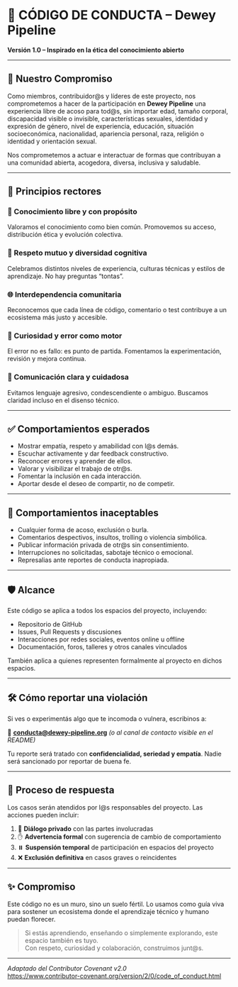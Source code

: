 # 🌿 CÓDIGO DE CONDUCTA – Dewey Pipeline

**Versión 1.0 – Inspirado en la ética del conocimiento abierto**

---

## 🧭 Nuestro Compromiso

Como miembros, contribuidor@s y líderes de este proyecto, nos comprometemos a hacer de la participación en **Dewey Pipeline** una experiencia libre de acoso para tod@s, sin importar edad, tamaño corporal, discapacidad visible o invisible, características sexuales, identidad y expresión de género, nivel de experiencia, educación, situación socioeconómica, nacionalidad, apariencia personal, raza, religión o identidad y orientación sexual.

Nos comprometemos a actuar e interactuar de formas que contribuyan a una comunidad abierta, acogedora, diversa, inclusiva y saludable.

---

## 🌱 Principios rectores

### 📖 Conocimiento libre y con propósito
Valoramos el conocimiento como bien común. Promovemos su acceso, distribución ética y evolución colectiva.

### 🧠 Respeto mutuo y diversidad cognitiva
Celebramos distintos niveles de experiencia, culturas técnicas y estilos de aprendizaje. No hay preguntas “tontas”.

### 🌐 Interdependencia comunitaria
Reconocemos que cada línea de código, comentario o test contribuye a un ecosistema más justo y accesible.

### 🎨 Curiosidad y error como motor
El error no es fallo: es punto de partida. Fomentamos la experimentación, revisión y mejora continua.

### 💬 Comunicación clara y cuidadosa
Evitamos lenguaje agresivo, condescendiente o ambiguo. Buscamos claridad incluso en el disenso técnico.

---

## ✅ Comportamientos esperados

- Mostrar empatía, respeto y amabilidad con l@s demás.
- Escuchar activamente y dar feedback constructivo.
- Reconocer errores y aprender de ellos.
- Valorar y visibilizar el trabajo de otr@s.
- Fomentar la inclusión en cada interacción.
- Aportar desde el deseo de compartir, no de competir.

---

## 🚫 Comportamientos inaceptables

- Cualquier forma de acoso, exclusión o burla.
- Comentarios despectivos, insultos, trolling o violencia simbólica.
- Publicar información privada de otr@s sin consentimiento.
- Interrupciones no solicitadas, sabotaje técnico o emocional.
- Represalias ante reportes de conducta inapropiada.

---

## 🛡️ Alcance

Este código se aplica a todos los espacios del proyecto, incluyendo:

- Repositorio de GitHub
- Issues, Pull Requests y discusiones
- Interacciones por redes sociales, eventos online u offline
- Documentación, foros, talleres y otros canales vinculados

También aplica a quienes representen formalmente al proyecto en dichos espacios.

---

## 🛠️ Cómo reportar una violación

Si ves o experimentás algo que te incomoda o vulnera, escribinos a:

📩 **conducta@dewey-pipeline.org** *(o al canal de contacto visible en el README)*

Tu reporte será tratado con **confidencialidad, seriedad y empatía**. Nadie será sancionado por reportar de buena fe.

---

## 🔄 Proceso de respuesta

Los casos serán atendidos por l@s responsables del proyecto. Las acciones pueden incluir:

1. 🤝 **Diálogo privado** con las partes involucradas
2. ✋ **Advertencia formal** con sugerencia de cambio de comportamiento
3. ⏸️ **Suspensión temporal** de participación en espacios del proyecto
4. ❌ **Exclusión definitiva** en casos graves o reincidentes

---

## ✨ Compromiso

Este código no es un muro, sino un suelo fértil. Lo usamos como guía viva para sostener un ecosistema donde el aprendizaje técnico y humano puedan florecer.

> Si estás aprendiendo, enseñando o simplemente explorando, este espacio también es tuyo.  
> Con respeto, curiosidad y colaboración, construimos junt@s.

---

_Adaptado del Contributor Covenant v2.0_  
https://www.contributor-covenant.org/version/2/0/code_of_conduct.html
